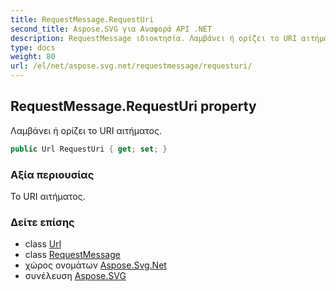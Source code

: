 ```yaml
---
title: RequestMessage.RequestUri
second_title: Aspose.SVG για Αναφορά API .NET
description: RequestMessage ιδιοκτησία. Λαμβάνει ή ορίζει το URI αιτήματος.
type: docs
weight: 80
url: /el/net/aspose.svg.net/requestmessage/requesturi/
---
```

## RequestMessage.RequestUri property

Λαμβάνει ή ορίζει το URI αιτήματος.

```csharp
public Url RequestUri { get; set; }
```

### Αξία περιουσίας

Το URI αιτήματος.

### Δείτε επίσης

* class [Url](../../../aspose.svg/url/)
* class [RequestMessage](../)
* χώρος ονομάτων [Aspose.Svg.Net](../../requestmessage/)
* συνέλευση [Aspose.SVG](../../../)


